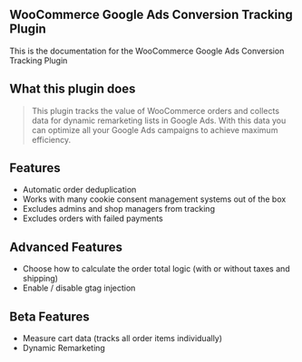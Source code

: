 ## WooCommerce Google Ads Conversion Tracking Plugin 

This is the documentation for the WooCommerce Google Ads Conversion Tracking Plugin

## What this plugin does

> This plugin tracks the value of WooCommerce orders and collects data for dynamic remarketing lists in Google Ads. With this data you can optimize all your Google Ads campaigns to achieve maximum efficiency.

## Features

- Automatic order deduplication
- Works with many cookie consent management systems out of the box
- Excludes admins and shop managers from tracking
- Excludes orders with failed payments

## Advanced Features

- Choose how to calculate the order total logic (with or without taxes and shipping)
- Enable / disable gtag injection

## Beta Features

- Measure cart data (tracks all order items individually)
- Dynamic Remarketing

